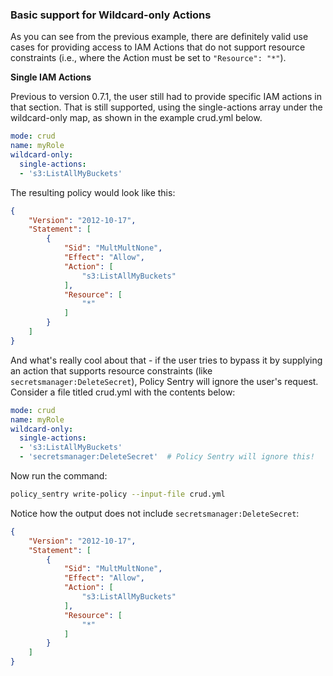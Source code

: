
### Basic support for Wildcard-only Actions

As you can see from the previous example, there are definitely valid use cases for providing access to IAM Actions that do not support resource constraints (i.e., where the Action must be set to `"Resource": "*"`).

**Single IAM Actions**

Previous to version 0.7.1, the user still had to provide specific IAM actions in that section. That is still supported, using the single-actions array under the wildcard-only map, as shown in the example crud.yml below.

```yaml
mode: crud
name: myRole
wildcard-only:
  single-actions:
  - 's3:ListAllMyBuckets'
```

The resulting policy would look like this:

```json
{
    "Version": "2012-10-17",
    "Statement": [
        {
            "Sid": "MultMultNone",
            "Effect": "Allow",
            "Action": [
                "s3:ListAllMyBuckets"
            ],
            "Resource": [
                "*"
            ]
        }
    ]
}
```

And what's really cool about that - if the user tries to bypass it by supplying an action that supports resource constraints (like `secretsmanager:DeleteSecret`), Policy Sentry will ignore the user's request. Consider a file titled crud.yml with the contents below:

```yaml
mode: crud
name: myRole
wildcard-only:
  single-actions:
  - 's3:ListAllMyBuckets'
  - 'secretsmanager:DeleteSecret'  # Policy Sentry will ignore this!
```

Now run the command:

```bash
policy_sentry write-policy --input-file crud.yml
```

Notice how the output does not include `secretsmanager:DeleteSecret`:

```json
{
    "Version": "2012-10-17",
    "Statement": [
        {
            "Sid": "MultMultNone",
            "Effect": "Allow",
            "Action": [
                "s3:ListAllMyBuckets"
            ],
            "Resource": [
                "*"
            ]
        }
    ]
}
```
